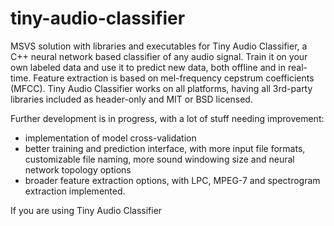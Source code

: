 # tiny-audio-classifier
MSVS solution with libraries and executables for Tiny Audio Classifier, a C++ neural network based classifier of any audio signal.
Train it on your own labeled data and use it to predict new data, both offline and in real-time. Feature extraction is based on mel-frequency cepstrum coefficients (MFCC). 
Tiny Audio Classifier works on all platforms, having all 3rd-party libraries included as header-only and MIT or BSD licensed.

Further development is in progress, with a lot of stuff needing improvement:
- implementation of model cross-validation
- better training and prediction interface, with more input file formats, customizable file naming, more sound windowing size and neural network topology options
- broader feature extraction options, with LPC, MPEG-7 and spectrogram extraction implemented.

If you are using Tiny Audio Classifier
